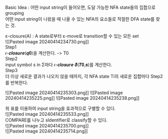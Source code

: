 Basic Idea : 어떤 input string이 들어오면, 도달 가능한 NFA state들의 집합으로 grouping   
	어떤 input string이 나왔을 때 나올 수 있는 NFA의 요소들로 적절한 DFA state를 찾는 것.   

ε-closure(A) : A state로부터 ε-move로 transition할 수 있는 모든 set   
![[Pasted image 20240414234730.png]]  
Step1   
	𝜖-𝒄𝒍𝒐𝒔𝒖𝒓𝒆(𝒒𝟎)을 계산한다. -> T0   
Step2   
	input symbol s in Σ마다 𝜖-𝒄𝒍𝒐𝒔𝒖𝒓𝒆 𝜹(𝑻𝟎,𝒔)를 계산한다.   
Step3   
	더 이상 새로운 결과가 나오지 않을 때까지, 각 NFA state Ti의 새로운 집합마다 Step2를 반복한다.   

![[Pasted image 20240414235303.png]]
![[Pasted image 20240414235225.png]]
![[Pasted image 20240414235238.png]]

위 표를 이용하여 input string을 효과적으로 구별할 수 있다.   
![[Pasted image 20240414235533.png]]   
COMPARE를 나누고 sIdentifier로 classify할 수 있다.   
![[Pasted image 20240414235700.png]]   
![[Pasted image 20240414235714.png]]